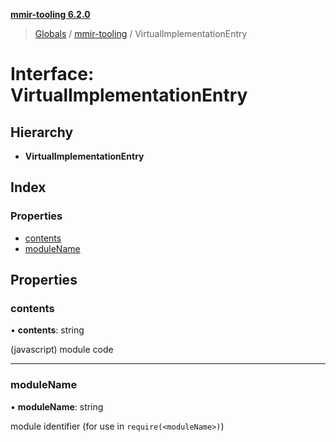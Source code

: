 **[mmir-tooling 6.2.0](../README.md)**

> [Globals](../README.md) / [mmir-tooling](../modules/mmir_tooling.md) / VirtualImplementationEntry

# Interface: VirtualImplementationEntry

## Hierarchy

* **VirtualImplementationEntry**

## Index

### Properties

* [contents](mmir_tooling.virtualimplementationentry.md#contents)
* [moduleName](mmir_tooling.virtualimplementationentry.md#modulename)

## Properties

### contents

•  **contents**: string

(javascript) module code

___

### moduleName

•  **moduleName**: string

module identifier (for use in `require(<moduleName>)`)
